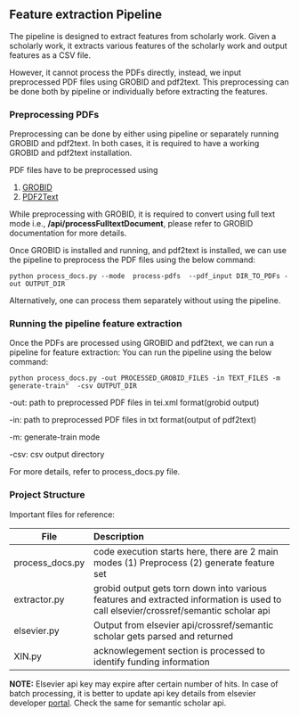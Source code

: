 ## Feature extraction Pipeline

The pipeline is designed to extract features from scholarly work. Given a scholarly work, it extracts various features of the scholarly work and output features as a CSV file.

However, it cannot process the PDFs directly, instead, we input preprocessed PDF files using GROBID and pdf2text. This preprocessing can be done both by pipeline or individually before extracting the features. 


### Preprocessing PDFs

Preprocessing can be done by either using pipeline or separately running GROBID and pdf2text. In both cases, it is required to have a working GROBID and pdf2text installation.

PDF files have to be preprocessed using 

1) [GROBID](https://grobid.readthedocs.io/en/latest/)
2) [PDF2Text](https://linux.die.net/man/1/pdftotext)

While preprocessing with GROBID, it is required to convert using full text mode i.e., **/api/processFulltextDocument**, please refer to GROBID documentation for more details.

Once GROBID is installed and running, and pdf2text is installed, we can use the pipeline to preprocess the PDF files using the below command:

`python process_docs.py --mode  process-pdfs  --pdf_input DIR_TO_PDFs -out OUTPUT_DIR`

Alternatively, one can process them separately without using the pipeline.


### Running the pipeline feature extraction

Once the PDFs are processed using GROBID and pdf2text, we can run a pipeline for feature extraction:
You can run the pipeline using the below command:

`python process_docs.py -out PROCESSED_GROBID_FILES -in TEXT_FILES -m generate-train"  -csv OUTPUT_DIR`

-out: path to preprocessed PDF files in tei.xml format(grobid output)

-in: path to preprocessed PDF files in txt format(output of pdf2text)

-m: generate-train mode 

-csv: csv output directory

For more details, refer to process_docs.py file.

### Project Structure
Important files for reference:

| File        | Description     |   
| ------------- |:------------- |
| process_docs.py     | code execution starts here, there are 2 main modes (1) Preprocess (2) generate feature set | 
| extractor.py      | grobid output gets torn down into various features and extracted information is used to call elsevier/crossref/semantic scholar api     | 
| elsevier.py | Output from elsevier api/crossref/semantic scholar gets parsed and returned |
| XIN.py | acknowlegement section is processed to identify funding information |

**NOTE:** Elsevier api key may expire after certain number of hits. In case of batch processing, it is better to update api key details from elsevier developer [portal](https://dev.elsevier.com). Check the same for semantic scholar api.

